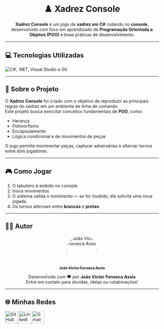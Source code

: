 <h1 align="center" style="color:##3b82f6; font-weight:700; margin-bottom:0.5rem;">
  ♟️ Xadrez Console
</h1>

<p align="center">
  <strong>Xadrez Console</strong> é um jogo de <strong>xadrez em C#</strong> rodando no <strong>console</strong>, desenvolvido com foco em aprendizado de <strong>Programação Orientada a Objetos (POO)</strong> e boas práticas de desenvolvimento.
</p>

---

## 💻 Tecnologias Utilizadas

<div align="left">
  <img src="https://skillicons.dev/icons?i=cs,dotnet,visualstudio,git&theme=dark" alt="C#, .NET, Visual Studio e Git" />
</div>

---

## 📖 Sobre o Projeto

O **Xadrez Console** foi criado com o objetivo de reproduzir as principais regras do xadrez em um ambiente de linha de comando.  
Este projeto busca exercitar conceitos fundamentais de **POO**, como:

- Herança  
- Polimorfismo  
- Encapsulamento  
- Lógica condicional e de movimentos de peças  

O jogo permite movimentar peças, capturar adversárias e alternar turnos entre dois jogadores.

---

## 🎮 Como Jogar

1. O tabuleiro é exibido no console.  
2. Insira movimentos
3. O sistema valida o movimento — se for inválido, ele solicita uma nova jogada.  
4. Os turnos alternam entre **brancas** e **pretas**.  

---

## 👨‍💻 Autor

<p align="center">
<a href="https://github.com/joao-victor-fonseca" target="_blank">
 <img style="border-radius:50%;" src="https://avatars.githubusercontent.com/u/84512746?v=4" width="100px" alt="João Victor Fonseca Assis"/>
 <br/>
 <sub><b>João Victor Fonseca Assis</b></sub>
</a>
</p>

<p align="center">
Desenvolvido com ❤️ por <strong>João Victor Fonseca Assis</strong><br>
Entre em contato para dúvidas, ideias ou colaborações!
</p>

---

<h2>🌐 Minhas Redes</h2>

<p>
<a href="https://github.com/joao-victor-fonseca" target="_blank">
 <img src="https://skillicons.dev/icons?i=github&theme=dark" width="40" alt="GitHub" />
</a>
<a href="https://www.linkedin.com/in/joao-victor-fonseca-assis-b17516207/" target="_blank">
 <img src="https://skillicons.dev/icons?i=linkedin&theme=dark" width="40" alt="LinkedIn" />
</a>
<a href="mailto:joaovictorfosecaassis@gmail.com" target="_blank">
 <img src="https://skillicons.dev/icons?i=gmail&theme=dark" width="40" alt="Gmail" />
</a>
</p>
